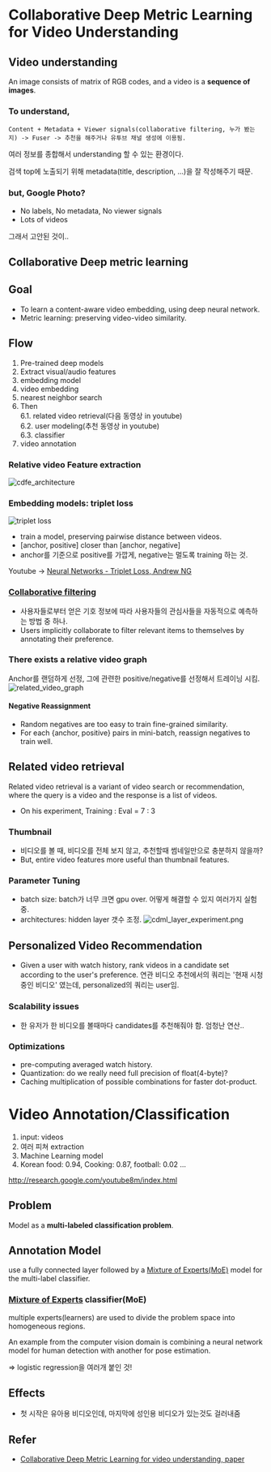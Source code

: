 # Collaborative Deep Metric Learning for Video Understanding
## Video understanding
An image consists of matrix of RGB codes, and a video is a **sequence of images**.

### To understand,
```
Content + Metadata + Viewer signals(collaborative filtering, 누가 봤는지) -> Fuser -> 추천을 해주거나 유투브 채널 생성에 이용됨.
```
여러 정보를 종합해서 understanding 할 수 있는 환경이다.

검색 top에 노출되기 위해 metadata(title, description, ...)을 잘 작성해주기 때문.

### but, Google Photo?
- No labels, No metadata, No viewer signals
- Lots of videos

그래서 고안된 것이..

## Collaborative Deep metric learning
## Goal
- To learn a content-aware video embedding, using deep neural network.
- Metric learning: preserving video-video similarity.

## Flow
1. Pre-trained deep models 
2. Extract visual/audio features
3. embedding model
4. video embedding
5. nearest neighbor search
6. Then<br/>
 6.1. related video retrieval(다음 동영상 in youtube)<br/>
 6.2. user modeling(추천 동영상 in youtube) <br/>
 6.3. classifier <br/>
7. video annotation

### Relative video Feature extraction
![cdfe_architecture](../images/cdfe_architecture.png)

### Embedding models: triplet loss
![triplet loss](../images/triplet_loss.png)
- train a model, preserving pairwise distance between videos.
- [anchor, positive] closer than [anchor, negative]
- anchor를 기준으로 positive를 가깝게, negative는 멀도록 training 하는 것.

Youtube -> [Neural Networks - Triplet Loss, Andrew NG](https://www.youtube.com/watch?v=LN3RdUFPYyI)

### [Collaborative filtering](https://ko.wikipedia.org/wiki/%ED%98%91%EC%97%85_%ED%95%84%ED%84%B0%EB%A7%81)
- 사용자들로부터 얻은 기호 정보에 따라 사용자들의 관심사들을 자동적으로 예측하는 방법 중 하나.
- Users implicitly collaborate to filter relevant items to themselves by annotating their preference.

### There exists a relative video graph
Anchor를 랜덤하게 선정, 그에 관련한 positive/negative를 선정해서 트레이닝 시킴.
![related_video_graph](../images/related_video_graph.png)

#### Negative Reassignment
- Random negatives are too easy to train fine-grained similarity.
- For each {anchor, positive} pairs in mini-batch, reassign negatives to train well.

## Related video retrieval
Related video retrieval is a variant of video search or recommendation, where the query is a video and the response is a list of videos.
- On his experiment, Training : Eval = 7 : 3

### Thumbnail
- 비디오를 볼 때, 비디오를 전체 보지 않고, 추천할때 썸네일만으로 충분하지 않을까?
- But, entire video features more useful than thumbnail features.

### Parameter Tuning
- batch size: batch가 너무 크면 gpu over. 어떻게 해결할 수 있지 여러가지 실험 중.
- architectures: hidden layer 갯수 조정.
![cdml_layer_experiment.png](../images/cdml_layer_experiment.png)

## Personalized Video Recommendation
- Given a user with watch history, rank videos in a candidate set according to the user's preference.
연관 비디오 추천에서의 쿼리는 '현재 시청중인 비디오' 였는데, personalized의 쿼리는 user임.

### Scalability issues
- 한 유저가 한 비디오를 볼때마다 candidates를 추천해줘야 함. 엄청난 연산..

### Optimizations
- pre-computing averaged watch history.
- Quantization: do we really need full precision of float(4-byte)?
- Caching multiplication of possible combinations for faster dot-product.


# Video Annotation/Classification
1. input: videos
2. 여러 피쳐 extraction
3. Machine Learning model
4. Korean food: 0.94, Cooking: 0.87, football: 0.02 ...

http://research.google.com/youtube8m/index.html

## Problem
Model as a **multi-labeled classification problem**.

## Annotation Model
use a fully connected layer followed by a [Mixture of Experts(MoE)](https://en.wikipedia.org/wiki/Mixture_of_experts) model for the multi-label classifier.

### [Mixture of Experts](https://en.wikipedia.org/wiki/Mixture_of_experts) classifier(MoE)
multiple experts(learners) are used to divide the problem space into homogeneous regions. 

An example from the computer vision domain is combining a neural network model for human detection with another for pose estimation.

=> logistic regression을 여러개 붙인 것!

## Effects
- 첫 시작은 유아용 비디오인데, 마지막에 성인용 비디오가 있는것도 걸러내줌

## Refer
- [Collaborative Deep Metric Learning for video understanding, paper](http://www.joonseok.net/papers/cdml.pdf)
